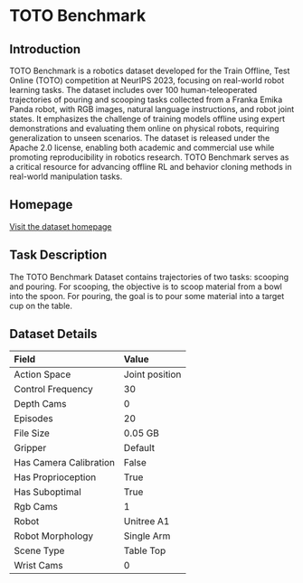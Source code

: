 # TOTO Benchmark


## Introduction

TOTO Benchmark is a robotics dataset developed for the Train Offline, Test Online (TOTO) competition at NeurIPS 2023, focusing on real-world robot learning tasks. The dataset includes over 100 human-teleoperated trajectories of pouring and scooping tasks collected from a Franka Emika Panda robot, with RGB images, natural language instructions, and robot joint states. It emphasizes the challenge of training models offline using expert demonstrations and evaluating them online on physical robots, requiring generalization to unseen scenarios. The dataset is released under the Apache 2.0 license, enabling both academic and commercial use while promoting reproducibility in robotics research. TOTO Benchmark serves as a critical resource for advancing offline RL and behavior cloning methods in real-world manipulation tasks.


## Homepage

[Visit the dataset homepage](https://toto-benchmark.org/)


## Task Description

The TOTO Benchmark Dataset contains trajectories of two tasks: scooping and pouring. For scooping, the objective is to scoop material from a bowl into the spoon. For pouring, the goal is to pour some material into a target cup on the table.


## Dataset Details

| Field                            | Value                    |
|:---------------------------------|:-------------------------|
| Action Space                     | Joint position           |
| Control Frequency                     | 30           |
| Depth Cams                     | 0           |
| Episodes                     | 20           |
| File Size                     |  0.05 GB           |
| Gripper                     | Default           |
| Has Camera Calibration                     | False           |
| Has Proprioception                     | True           |
| Has Suboptimal                     | True           |
| Rgb Cams                     | 1           |
| Robot                     | Unitree A1           |
| Robot Morphology                     | Single Arm           |
| Scene Type                     | Table Top           |
| Wrist Cams                     | 0           |


